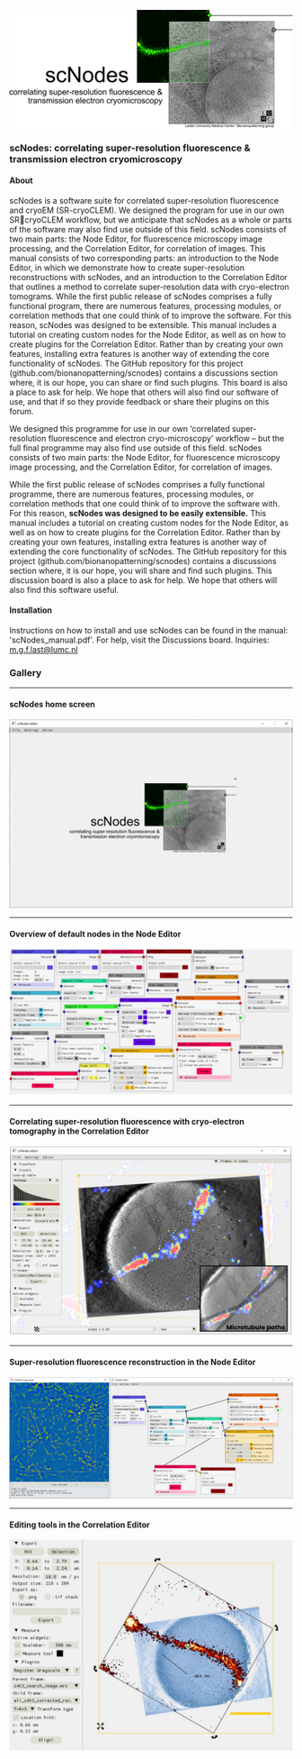 ![](scNodes/icons/scnodes_boot_img.png)

### scNodes: correlating super-resolution fluorescence & transmission electron cryomicroscopy

#### About
scNodes is a software suite for correlated super-resolution fluorescence and cryoEM (SR-cryoCLEM). We designed the program for use in our own SRcryoCLEM workflow, but we anticipate that scNodes as a whole or parts of the software may 
also find use outside of this field. 
scNodes consists of two main parts: the Node Editor, for fluorescence microscopy image 
processing, and the Correlation Editor, for correlation of images. This manual consists of two 
corresponding parts: an introduction to the Node Editor, in which we demonstrate how to 
create super-resolution reconstructions with scNodes, and an introduction to the 
Correlation Editor that outlines a method to correlate super-resolution data with cryo-electron tomograms. 
While the first public release of scNodes comprises a fully functional program, there are 
numerous features, processing modules, or correlation methods that one could think of to 
improve the software. For this reason, scNodes was designed to be extensible. This manual 
includes a tutorial on creating custom nodes for the Node Editor, as well as on how to 
create plugins for the Correlation Editor. Rather than by creating your own features, 
installing extra features is another way of extending the core functionality of scNodes. The 
GitHub repository for this project (github.com/bionanopatterning/scnodes) contains a 
discussions section where, it is our hope, you can share or find such plugins. This board is 
also a place to ask for help. We hope that others will also find our software of use, and that 
if so they provide feedback or share their plugins on this forum.  

We designed this programme for use in our own ‘correlated super-resolution fluorescence and electron cryo-microscopy’ workflow – but the full final programme may also find use outside of this field. scNodes consists of two main parts: the Node Editor, for fluorescence microscopy image processing, and the Correlation Editor, for correlation of images. 

While the first public release of scNodes comprises a fully functional programme, there are numerous features, processing modules, or correlation methods that one could think of to improve the software with.  For this reason, **scNodes was designed to be easily extensible.** This manual includes a tutorial on creating custom nodes for the Node Editor, as well as on how to create plugins for the Correlation Editor. Rather than by creating your own features, installing extra features is another way of extending the core functionality of scNodes. The  GitHub repository for this project (github.com/bionanopatterning/scnodes) contains a discussions section where, it is our hope, you will share and find such plugins. This discussion board is also a place to ask for help. We hope that others will also find this software useful.

#### Installation
Instructions on how to install and use scNodes can be found in the manual: 'scNodes_manual.pdf'. For help, visit the Discussions board. Inquiries: m.g.f.last@lumc.nl

### Gallery
___
#### scNodes home screen
![](res/readme_img_c.png)
___
#### Overview of default nodes in the Node Editor
![](res/readme_img_b.png)
___
#### Correlating super-resolution fluorescence with cryo-electron tomography in the Correlation Editor
![](res/readme_img_a.png)

___
#### Super-resolution fluorescence reconstruction in the Node Editor
![](res/readme_img_d.png)

___
#### Editing tools in the Correlation Editor
![](res/readme_img_e.png)